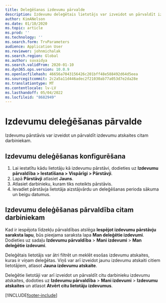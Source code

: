 ```yaml
---
title: Deleģēšanas izdevumu pārvalde
description: Izdevumu deleģētais lietotājs var izveidot un pārvaldīt izdevumu atskaites par citu organizācijas darbinieku.
author: KimANelson
ms.date: 01/10/2020
ms.topic: article
ms.prod: ''
ms.technology: ''
ms.search.form: TrvParameters
audience: Application User
ms.reviewer: johnmichalak
ms.search.region: Global
ms.author: suvaidya
ms.search.validFrom: 2020-01-10
ms.dyn365.ops.version: 10.0.9
ms.openlocfilehash: 46656a7043156426c201bff48e588492d64d5eea
ms.sourcegitcommit: 2c2a5a11d446adec2f21030ab77a053d7e2da28e
ms.translationtype: MT
ms.contentlocale: lv-LV
ms.lasthandoff: 05/04/2022
ms.locfileid: "8682949"
---
```

# <a name="manage-expense-delegation"></a>Izdevumu deleģēšanas pārvalde

Izdevumu pārstāvis var izveidot un pārvaldīt izdevumu atskaites citam darbiniekam.

## <a name="configure-expense-delegation"></a>Izdevumu deleģēšanas konfigurēšana

1. Lai iestatītu kādu lietotāju kā izdevumu pārstāvi, dodieties uz **Izdevumu pārvaldība > Iestatīšana > Vispārīgi > Pārstāvji**.
2. Lapā **Pārstāvji** atlasiet **Jauns**.
3. Atlasiet darbinieku, kuram tiks noteikts pārstāvis. 
4. Ievadiet pārstāvja lietotāja aizstājvārdu un deleģēšanas perioda sākuma un beigu datumus.

## <a name="manage-expense-delegation-for-another-employee"></a>Izdevumu deleģēšanas pārvaldība citam darbiniekam

Kad ir iespējota līdzekļu pārvaldības atslēga **Iespējot izdevumu pārstāvju saraksta lapu**, būs pieejama saraksta lapa **Man deleģētie izdevumi**. Dodieties uz sadaļu **Izdevumu pārvaldība** > **Mani izdevumi** > **Man deleģētie izdevumi**.

Deleģētais lietotājs var ātri filtrēt un meklēt esošas izdevumu atskaites, kuras ir viņam deleģētas. Viņš var arī izveidot jaunu izdevumu atskaiti citiem lietotājiem, atlasot **Jauna izdevumu atskaite**.

Deleģētie lietotāji var arī izveidot un pārvaldīt citu darbinieku izdevumu atskaites, dodoties uz **Izdevumu pārvaldība**  > **Mani izdevumi** > **Izdevumu atskaites** un atlasot **Atvērt citu lietotāju izdevumus**.


[!INCLUDE[footer-include](../includes/footer-banner.md)]